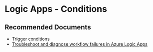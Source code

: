 <properties
    pageTitle="Logic Apps - Conditions"
    description="Logic Apps - Conditions"
    service=""
    resource=""
    authors="v-miegge"
    ms.author="mquian"
    displayOrder=""
    selfHelpType="generic"
    supportTopicIds="32728880"
    resourceTags=""
    productPesIds="15791"
    cloudEnvironments="public, Fairfax"
    articleId="9d6e009a-293a-45ff-839c-1186dca5978f"
/>

# Logic Apps - Conditions

## **Recommended Documents**

* [Trigger conditions](https://docs.microsoft.com/azure/logic-apps/logic-apps-workflow-actions-triggers#trigger-conditions)<br>
* [Troubleshoot and diagnose workflow failures in Azure Logic Apps](https://docs.microsoft.com/azure/logic-apps/logic-apps-diagnosing-failures)
